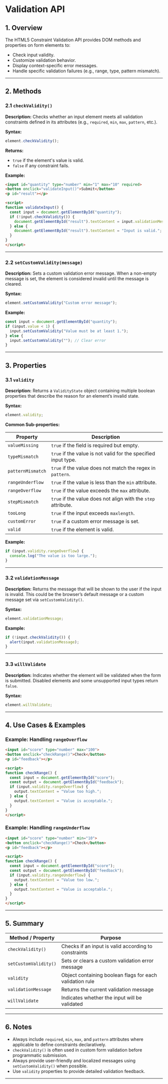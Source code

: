 # Validation API

## 1. Overview

The HTML5 Constraint Validation API provides DOM methods and properties on form elements to:

* Check input validity.
* Customize validation behavior.
* Display context-specific error messages.
* Handle specific validation failures (e.g., range, type, pattern mismatch).

---

## 2. Methods

### 2.1 `checkValidity()`

**Description:**
Checks whether an input element meets all validation constraints defined in its attributes (e.g., `required`, `min`, `max`, `pattern`, etc.).

**Syntax:**

```javascript
element.checkValidity();
```

**Returns:**

* `true` if the element's value is valid.
* `false` if any constraint fails.

**Example:**

```html
<input id="quantity" type="number" min="1" max="10" required>
<button onclick="validateInput()">Submit</button>
<p id="result"></p>

<script>
function validateInput() {
  const input = document.getElementById("quantity");
  if (!input.checkValidity()) {
    document.getElementById("result").textContent = input.validationMessage;
  } else {
    document.getElementById("result").textContent = "Input is valid.";
  }
}
</script>
```

---

### 2.2 `setCustomValidity(message)`

**Description:**
Sets a custom validation error message. When a non-empty message is set, the element is considered invalid until the message is cleared.

**Syntax:**

```javascript
element.setCustomValidity("Custom error message");
```

**Example:**

```javascript
const input = document.getElementById("quantity");
if (input.value < 1) {
  input.setCustomValidity("Value must be at least 1.");
} else {
  input.setCustomValidity(""); // Clear error
}
```

---

## 3. Properties

### 3.1 `validity`

**Description:**
Returns a `ValidityState` object containing multiple boolean properties that describe the reason for an element’s invalid state.

**Syntax:**

```javascript
element.validity;
```

**Common Sub-properties:**

| Property          | Description                                                    |
| ----------------- | -------------------------------------------------------------- |
| `valueMissing`    | `true` if the field is required but empty.                     |
| `typeMismatch`    | `true` if the value is not valid for the specified input type. |
| `patternMismatch` | `true` if the value does not match the regex in `pattern`.     |
| `rangeUnderflow`  | `true` if the value is less than the `min` attribute.          |
| `rangeOverflow`   | `true` if the value exceeds the `max` attribute.               |
| `stepMismatch`    | `true` if the value does not align with the `step` attribute.  |
| `tooLong`         | `true` if the input exceeds `maxlength`.                       |
| `customError`     | `true` if a custom error message is set.                       |
| `valid`           | `true` if the element is valid.                                |

**Example:**

```javascript
if (input.validity.rangeOverflow) {
  console.log("The value is too large.");
}
```

---

### 3.2 `validationMessage`

**Description:**
Returns the message that will be shown to the user if the input is invalid. This could be the browser’s default message or a custom message set via `setCustomValidity()`.

**Syntax:**

```javascript
element.validationMessage;
```

**Example:**

```javascript
if (!input.checkValidity()) {
  alert(input.validationMessage);
}
```

---

### 3.3 `willValidate`

**Description:**
Indicates whether the element will be validated when the form is submitted. Disabled elements and some unsupported input types return `false`.

**Syntax:**

```javascript
element.willValidate;
```

---

## 4. Use Cases & Examples

### Example: Handling `rangeOverflow`

```html
<input id="score" type="number" max="100">
<button onclick="checkRange()">Check</button>
<p id="feedback"></p>

<script>
function checkRange() {
  const input = document.getElementById("score");
  const output = document.getElementById("feedback");
  if (input.validity.rangeOverflow) {
    output.textContent = "Value too high.";
  } else {
    output.textContent = "Value is acceptable.";
  }
}
</script>
```

### Example: Handling `rangeUnderflow`

```html
<input id="score" type="number" min="10">
<button onclick="checkRange()">Check</button>
<p id="feedback"></p>

<script>
function checkRange() {
  const input = document.getElementById("score");
  const output = document.getElementById("feedback");
  if (input.validity.rangeUnderflow) {
    output.textContent = "Value too low.";
  } else {
    output.textContent = "Value is acceptable.";
  }
}
</script>
```

---

## 5. Summary

| Method / Property     | Purpose                                                  |
| --------------------- | -------------------------------------------------------- |
| `checkValidity()`     | Checks if an input is valid according to constraints     |
| `setCustomValidity()` | Sets or clears a custom validation error message         |
| `validity`            | Object containing boolean flags for each validation rule |
| `validationMessage`   | Returns the current validation message                   |
| `willValidate`        | Indicates whether the input will be validated            |

---

## 6. Notes

* Always include `required`, `min`, `max`, and `pattern` attributes where applicable to define constraints declaratively.
* `checkValidity()` is often used in custom form validation before programmatic submission.
* Always provide user-friendly and localized messages using `setCustomValidity()` when possible.
* Use `validity` properties to provide detailed validation feedback.

---
